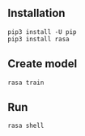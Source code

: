 ## Installation

```
pip3 install -U pip
pip3 install rasa
```

## Create model 

```
rasa train
```

## Run

```
rasa shell
```